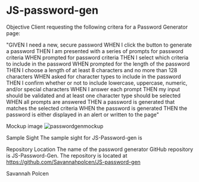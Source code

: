 # JS-password-gen

Objective 
Client requesting the following critera for a Password Generator page:

"GIVEN I need a new, secure password
WHEN I click the button to generate a password
THEN I am presented with a series of prompts for password criteria
WHEN prompted for password criteria
THEN I select which criteria to include in the password
WHEN prompted for the length of the password
THEN I choose a length of at least 8 characters and no more than 128 characters
WHEN asked for character types to include in the password
THEN I confirm whether or not to include lowercase, uppercase, numeric, and/or special characters
WHEN I answer each prompt
THEN my input should be validated and at least one character type should be selected
WHEN all prompts are answered
THEN a password is generated that matches the selected criteria
WHEN the password is generated
THEN the password is either displayed in an alert or written to the page"

Mockup image
![passwordgenmockup](https://user-images.githubusercontent.com/29647525/145741594-f5e30503-ea92-4824-ba7d-f541ec758db1.png)

Sample Sight
The sample sight for JS-Password-gen is 

Repository Location
The name of the password generator GitHub repository is JS-Password-Gen. The repository is located at 
https://github.com/Savannahpolcen/JS-password-gen

Savannah Polcen
